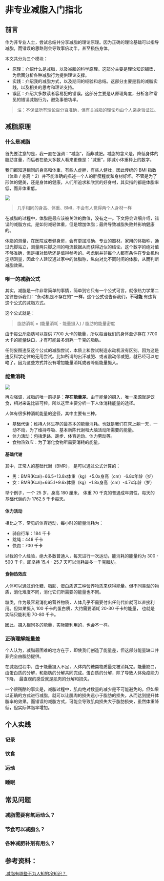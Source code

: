 # 非专业减脂入门指北

## 前言

作为非专业人士，尝试总结并分享减脂的理论原理。因为正确的理论基础可以指导减脂，而错误的思路则会导致事倍功半，甚至损伤身体。

本文共分为三个模块：

* 原理：介绍什么是减脂，以及减脂的科学原理。这部分主要是理论知识铺垫，为后面分析各种减脂行为提供理论支撑。
* 实践：介绍我的减脂方式，以及期间的经验和总结。这部分主要是我的减脂实践，以及相关的思考和理论支持。
* 误区：介绍大多数读者容易犯的错误。这部分主要是从原理角度，分析各种常见的错误减脂行为，避免事倍功半。

> 注：不保证所有理论百分百准确，但有关减脂的理论均由个人亲身验证过。

## 减脂原理

### 什么是减脂

首先要注意的是，我一直在强调：“减脂”，而非减肥。减脂的含义是，降低身体的脂肪含量，而后者在绝大多数人看来更像是：“减重”，即减小体重秤上的数字。

我们都知道相同的身高和体重，有些人虚胖，有些人健壮，因此传统的 BMI 指数（体重 / 身高 ^ 2）并不能准确的描述一个人的胖瘦程度和身材好坏。不管是为了形体的健美，还是身体的健康，人们所追求和欣赏的好身材，其实指的都是体脂率低，而非体重低。

![][image-1]

> 几乎相同的身高、体重、BMI，不会有人觉得两个人身材一样

在减脂的过程中，体脂是最应该被关注的数值，没有之一。下文将会详细介绍，错误的减脂方式，是如何减轻体重，但是增加体脂；最终导致减脂失败并影响健康的。

体脂的测量，在医院或者健身房，会有更加准确、专业的器材。家用的体脂称，通过光脚站立，测量两只脚之间的电流数据从而获得近似的结论。这个数字的绝对值不够准确，但是相对趋势还是值得参考的。考虑到并非每个人都有条件在专业机构定期测量，因此个人建议通过家中的体脂称，纵向对比不同时间的体脂，从而判断减脂效果。

### 唯一的减脂公式

其实，减脂是一件非常简单的事情，简单到它只有一个公式可言。就像热力学第二定律告诉我们：“永动机是不存在的” 一样，这个公式也告诉我们，**不可能** 有违背这个公式的减脂方式。

这个公式就是：

> 脂肪消耗 = (能量消耗 - 能量摄入) / 脂肪的能量密度

由于每公斤脂肪可以提供 7700 大卡的能量，所以每当我们的身体至少存在 7700 大卡的能量缺口，才有可能最多消耗一千克的脂肪。

任何妄图违反这个公式的减脂尝试，本质上和尝试制造永动机没有区别。因为这是违反科学定律的无用尝试。比如所谓的出汗减肥、或者震动带减肥，就已经可以忽略了。因为这些方式并没有增加能量消耗或者降低能量摄入。


### 能量消耗
![][image-2]

再次强调，减脂的唯一前提是：**存在能量差**。由于能量的摄入，唯一来源就是饮食，相对来说比较可控。所以这里主要分析一下人体消耗能量的途径。

人体有很多种消耗能量的途径，其中主要有三种。

* 基础代谢：维持人体生存的最基本的能量消耗。也就是我们在床上躺一天，一动不动，为了维持呼吸、基本新陈代谢和大脑活动所需要的能量。
* 体力活动：包括走路、跑步、体育运动、体力劳动等。
* 食物热效应：为了消化食物所需要消耗的能量。

#### 基础代谢
其中，正常人的基础代谢（BMR）， 是可以通过公式计算的：

* 男：BMR(Kcal)=66.5+13.8x体重（kg）+5.0x身高（cm）-6.8x年龄（岁）
* 女：BMR(Kcal)=665.1+9.6x体重（kg）+1.8x身高（cm）-4.7x年龄（岁）

举个例子，一个 25 岁，身高 180 厘米， 体重 70 千克的普通成年男性，每天的基础代谢约为 1762.5 千卡每天。

#### 体力活动
相比之下，常见的体育运动，每小时的能量消耗为：

* 骑自行车：184 千卡
* 跳绳：448 千卡
* 快跑：700 千卡

以我的个人经验，绝大多数普通人，每天进行一次运动，能消耗的能量约为 300 - 500 千卡。即坚持 15.4 - 25.7 天可以消耗最多一千克脂肪。

#### 食物热效应

人体可以通过消化糖、脂肪、蛋白质这三种营养物质来获得能量。但不同类型的物质，消化难度不同，消化它们所需要的能量也不同。

糖类，作为最容易消化的营养物质，人体几乎不需要付出任何代价就可以直接利用。但如果摄入 100 千卡的蛋白质，大约需要消耗 20-30 千卡的能量， 也就是实际只能利用 70-80 千卡。

因此，摄入相同多的能量，实际能利用的，也会不一样。

### 正确理解能量差

个人认为，减脂最困难的地方在于，即使我们创造了能量差，但这部分能量缺口并非完全由脂肪提供。

在减脂过程中，由于能量摄入不足，人体内的糖类物质最先被消耗完。能量缺口，由蛋白质的分解，和脂肪的分解共同完成。蛋白质的分解，除了导致人体免疫能力下降， 最直观的感受就是肌肉的分解和损失。

一个很残酷的事实是，减脂过程中，肌肉绝对数量的减少是不可能避免的。但如果以正确的方式进行减脂，就可以让肌肉的损失远小于脂肪的损失，从而达到提升体脂率的效果。而错误的减脂方式，可能会导致肌肉损失大于脂肪损失，虽然体重降低，但实际体脂率增加。

## 个人实践

### 记录

### 饮食

### 运动

### 睡眠

## 常见问题

### 减脂需要有氧运动么？
### 节食可以减脂么？
### 各种减肥补剂有用么？

## 参考资料：

[ 减脂有哪些不为人知的冷知识？ ][1]

[1]:	https://www.zhihu.com/question/289060470/answer/1265871043 "减脂有哪些不为人知的冷知识？"

[image-1]:	../pictures/jianzhi/bmi.jpg
[image-2]:	../pictures/jianzhi/energy.png